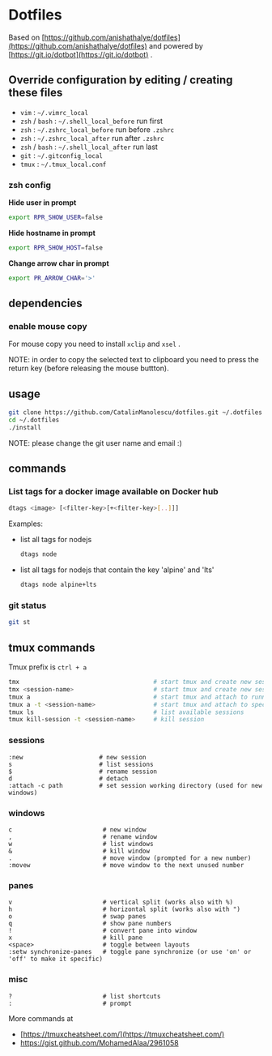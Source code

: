 # Dotfiles

Based on [https://github.com/anishathalye/dotfiles](https://github.com/anishathalye/dotfiles) and powered by [https://git.io/dotbot](https://git.io/dotbot) .

## Override configuration by editing / creating these files

- `vim` : `~/.vimrc_local`
- `zsh` / `bash` : `~/.shell_local_before` run first
- `zsh` : `~/.zshrc_local_before` run before `.zshrc`
- `zsh` : `~/.zshrc_local_after` run after `.zshrc`
- `zsh` / `bash` : `~/.shell_local_after` run last
- `git` : `~/.gitconfig_local`
- `tmux` : `~/.tmux_local.conf`

### zsh config

**Hide user in prompt**

```bash
export RPR_SHOW_USER=false
```

**Hide hostname in prompt**

```bash
export RPR_SHOW_HOST=false
```

**Change arrow char in prompt**

```bash
export PR_ARROW_CHAR='>'
```

## dependencies

### enable mouse copy

For mouse copy you need to install `xclip` and `xsel` .

NOTE: in order to copy the selected text to clipboard you need to press the return key (before releasing the mouse buttton).

## usage

```bash
git clone https://github.com/CatalinManolescu/dotfiles.git ~/.dotfiles
cd ~/.dotfiles
./install
```

NOTE: please change the git user name and email :)

## commands

### List tags for a docker image available on Docker hub

```bash
dtags <image> [<filter-key>[+<filter-key>[..]]]
```

Examples:

  - list all tags for nodejs

    ```bash
    dtags node
    ```

  - list all tags for nodejs that contain the key 'alpine' and 'lts'

    ```bash
    dtags node alpine+lts
    ```

### git status

```bash
git st
```

## tmux commands

Tmux prefix is `ctrl + a`

```bash
tmx                                     # start tmux and create new session
tmx <session-name>                      # start tmux and create new session and link to specified session
tmux a                                  # start tmux and attach to running session
tmux a -t <session-name>                # start tmux and attach to specified session
tmux ls                                 # list available sessions
tmux kill-session -t <session-name>     # kill session
```

### sessions

```text
:new                     # new session
s                        # list sessions
$                        # rename session
d                        # detach
:attach -c path          # set session working directory (used for new windows) 
```

### windows

```text
c                         # new window
,                         # rename window
w                         # list windows
&                         # kill window
.                         # move window (prompted for a new number)
:movew                    # move window to the next unused number
```

### panes

```text
v                         # vertical split (works also with %)
h                         # horizontal split (works also with ")
o                         # swap panes
q                         # show pane numbers
!                         # convert pane into window
x                         # kill pane
<space>                   # toggle between layouts
:setw synchronize-panes   # toggle pane synchronize (or use 'on' or 'off' to make it specific)
```

### misc

```text
?                         # list shortcuts
:                         # prompt
```

More commands at

- [https://tmuxcheatsheet.com/](https://tmuxcheatsheet.com/)
- <https://gist.github.com/MohamedAlaa/2961058>
